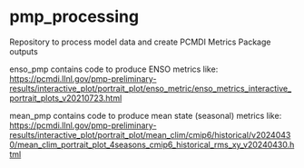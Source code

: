 # pmp_processing
Repository to process model data and create PCMDI Metrics Package outputs

enso_pmp contains code to produce ENSO metrics like:
https://pcmdi.llnl.gov/pmp-preliminary-results/interactive_plot/portrait_plot/enso_metric/enso_metrics_interactive_portrait_plots_v20210723.html

mean_pmp contains code to produce mean state (seasonal) metrics like:
https://pcmdi.llnl.gov/pmp-preliminary-results/interactive_plot/portrait_plot/mean_clim/cmip6/historical/v20240430/mean_clim_portrait_plot_4seasons_cmip6_historical_rms_xy_v20240430.html